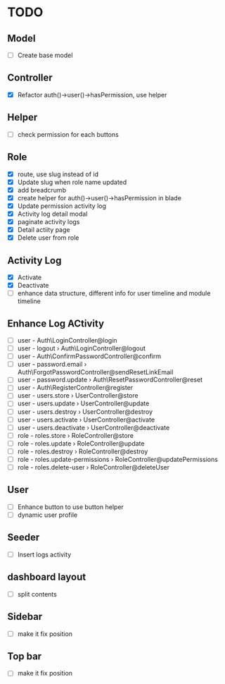 # TODO

## Model

-   [ ] Create base model

## Controller

-   [x] Refactor auth()->user()->hasPermission, use helper

## Helper

-   [ ] check permission for each buttons

## Role

-   [x] route, use slug instead of id
-   [x] Update slug when role name updated
-   [x] add breadcrumb
-   [x] create helper for auth()->user()->hasPermission in blade
-   [x] Update permission activity log
-   [x] Activity log detail modal
-   [x] paginate activity logs
-   [x] Detail actiity page
-   [x] Delete user from role

## Activity Log

-   [x] Activate
-   [x] Deactivate
-   [ ] enhance data structure, different info for user timeline and module timeline

## Enhance Log ACtivity
- [ ] user - Auth\LoginController@login
- [ ] user - logout › Auth\LoginController@logout
- [ ] user - Auth\ConfirmPasswordController@confirm
- [ ] user - password.email › Auth\ForgotPasswordController@sendResetLinkEmail
- [ ] user - password.update › Auth\ResetPasswordController@reset
- [ ] user - Auth\RegisterController@register
- [ ] user - users.store › UserController@store
- [ ] user - users.update › UserController@update
- [ ] user - users.destroy › UserController@destroy
- [ ] user - users.activate › UserController@activate
- [ ] user - users.deactivate › UserController@deactivate
- [ ] role - roles.store › RoleController@store
- [ ] role - roles.update › RoleController@update
- [ ] role - roles.destroy › RoleController@destroy
- [ ] role - roles.update-permissions › RoleController@updatePermissions
- [ ] role - roles.delete-user › RoleController@deleteUser

## User

-   [ ] Enhance button to use button helper
-   [ ] dynamic user profile

## Seeder

-   [ ] Insert logs activity

## dashboard layout

-   [ ] split contents

## Sidebar

-   [ ] make it fix position

## Top bar

-   [ ] make it fix position
